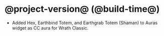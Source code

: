 # @project-version@ (@build-time@)

* Added Hex, Earthbind Totem, and Earthgrab Totem (Shaman) to Auras widget as CC aura for Wrath Classic.